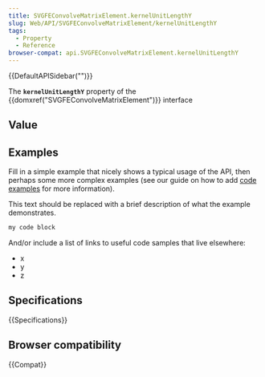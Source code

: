 ```yaml
---
title: SVGFEConvolveMatrixElement.kernelUnitLengthY
slug: Web/API/SVGFEConvolveMatrixElement/kernelUnitLengthY
tags:
  - Property
  - Reference
browser-compat: api.SVGFEConvolveMatrixElement.kernelUnitLengthY
---
```

{{DefaultAPISidebar("")}}

The **`kernelUnitLengthY`** property of the {{domxref("SVGFEConvolveMatrixElement")}} interface 

## Value



## Examples

Fill in a simple example that nicely shows a typical usage of the API, then perhaps some more complex examples (see our guide on how to add [code examples](/en-US/docs/MDN/Contribute/Structures/Code_examples) for more information).

This text should be replaced with a brief description of what the example demonstrates.

```js
my code block
```

And/or include a list of links to useful code samples that live elsewhere:

*   x
*   y
*   z

## Specifications

{{Specifications}}

## Browser compatibility

{{Compat}}


